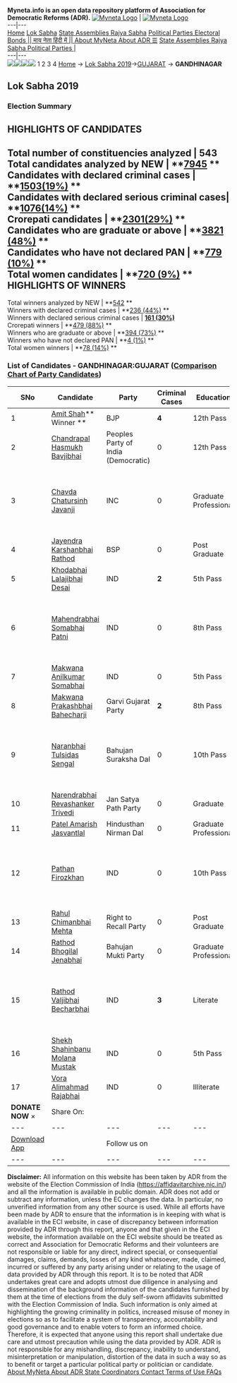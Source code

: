 **Myneta.info is an open data repository platform of Association for Democratic Reforms (ADR).**
[![Myneta Logo](https://www.myneta.info/lib/img/myneta-logo.png)](https://www.myneta.info/) | [![Myneta Logo](https://www.myneta.info/lib/img/adr-logo.png)](https://adrindia.org)  
---|---  
[Home](https://www.myneta.info/) [Lok Sabha](https://www.myneta.info/#ls "Lok Sabha") [ State Assemblies ](https://www.myneta.info/#sa "State Assemblies") [Rajya Sabha](https://www.myneta.info/#rs "Rajya Sabha") [Political Parties ](https://www.myneta.info/party "Political Parties") [ Electoral Bonds ](https://www.myneta.info/electoral_bonds "Electoral Bonds") [ || माय नेता हिंदी में || ](https://translate.google.co.in/translate?prev=hp&hl=en&js=y&u=www.myneta.info&sl=en&tl=hi&history_state0=) [ About MyNeta ](https://adrindia.org/content/about-myneta) [ About ADR ](https://adrindia.org/about-adr/who-we-are) [☰](javascript:void\(0\))
[ State Assemblies ](https://www.myneta.info/#sa "State Assemblies") [ Rajya Sabha ](https://www.myneta.info/#rs "Rajya Sabha") [ Political Parties ](https://www.myneta.info/party "Political Parties")
|   
---|---  
![](https://www.myneta.info/lib/img/banner/banner-1.png)![](https://www.myneta.info/lib/img/banner/banner-2.png)![](https://www.myneta.info/lib/img/banner/banner-3.png)![](https://www.myneta.info/lib/img/banner/banner-4.png)
1  2  3  4 
[Home](https://www.myneta.info/) → [Lok Sabha 2019](https://www.myneta.info/LokSabha2019/)→[GUJARAT](https://www.myneta.info/LokSabha2019/index.php?action=show_constituencies&state_id=39) → **GANDHINAGAR**
### 
## Lok Sabha 2019
###  Election Summary 
HIGHLIGHTS OF CANDIDATES  
---  
Total number of constituencies analyzed |  543   
Total candidates analyzed by NEW | **[7945](https://www.myneta.info/LokSabha2019/index.php?action=summary&subAction=candidates_analyzed&sort=candidate#summary) **  
Candidates with declared criminal cases | **[1503(19%)](https://www.myneta.info/LokSabha2019/index.php?action=summary&subAction=crime&sort=candidate#summary) **  
Candidates with declared serious criminal cases| **[1076(14%)](https://www.myneta.info/LokSabha2019/index.php?action=summary&subAction=serious_crime&sort=candidate#summary) **  
Crorepati candidates | **[2301(29%)](https://www.myneta.info/LokSabha2019/index.php?action=summary&subAction=crorepati&sort=candidate#summary) **  
Candidates who are graduate or above | **[3821 (48%)](https://www.myneta.info/LokSabha2019/index.php?action=summary&subAction=education&sort=candidate#summary) **  
Candidates who have not declared PAN | **[779 (10%)](https://www.myneta.info/LokSabha2019/index.php?action=summary&subAction=without_pan&sort=candidate#summary) **  
Total women candidates | **[720 (9%)](https://www.myneta.info/LokSabha2019/index.php?action=summary&subAction=women_candidate&sort=candidate#summary) **  
HIGHLIGHTS OF WINNERS  
---  
Total winners analyzed by NEW | **[542](https://www.myneta.info/LokSabha2019/index.php?action=summary&subAction=winner_analyzed&sort=candidate#summary) **  
Winners with declared criminal cases | **[236 (44%)](https://www.myneta.info/LokSabha2019/index.php?action=summary&subAction=winner_crime&sort=candidate#summary) **  
Winners with declared serious criminal cases | **[161 (30%)](https://www.myneta.info/LokSabha2019/index.php?action=summary&subAction=winner_serious_crime&sort=candidate#summary)**  
Crorepati winners | **[479 (88%)](https://www.myneta.info/LokSabha2019/index.php?action=summary&subAction=winner_crorepati&sort=candidate#summary) **  
Winners who are graduate or above | **[394 (73%)](https://www.myneta.info/LokSabha2019/index.php?action=summary&subAction=winner_education&sort=candidate#summary) **  
Winners who have not declared PAN | **[4 (1%)](https://www.myneta.info/LokSabha2019/index.php?action=summary&subAction=winner_without_pan&sort=candidate#summary) **  
Total women winners | **[78 (14%)](https://www.myneta.info/LokSabha2019/index.php?action=summary&subAction=winner_women&sort=candidate#summary) **  
### List of Candidates - GANDHINAGAR:GUJARAT ([Comparison Chart of Party Candidates](https://www.myneta.info/LokSabha2019/comparisonchart.php?constituency_id=548))
SNo | Candidate| Party| Criminal Cases| Education| Age| Total Assets| Liabilities  
---|---|---|---|---|---|---|---  
1  | [Amit Shah](https://www.myneta.info/LokSabha2019/candidate.php?candidate_id=8016)** Winner ** | BJP | **4** | 12th Pass| 54 | Rs 40,32,75,307 ~ 40 Crore+ | Rs 47,69,587 ~ 47 Lacs+  
2  | [Chandrapal Hasmukh Bavjibhai](https://www.myneta.info/LokSabha2019/candidate.php?candidate_id=9368) | Peoples Party of India (Democratic) | 0 | 12th Pass| 54 | Rs 49,94,296 ~ 49 Lacs+ | Rs 2,70,000 ~ 2 Lacs+  
3  | [Chavda Chatursinh Javanji](https://www.myneta.info/LokSabha2019/candidate.php?candidate_id=8482) | INC | 0 | Graduate Professional| 61 | ![](https://myneta.info/image_v2.php?myneta_folder=LokSabha2019&candidate_id=8482&col=ta) | ![](https://myneta.info/image_v2.php?myneta_folder=LokSabha2019&candidate_id=8482&col=lia)  
4  | [Jayendra Karshanbhai Rathod](https://www.myneta.info/LokSabha2019/candidate.php?candidate_id=8481) | BSP | 0 | Post Graduate| 35 | Rs 8,05,781 ~ 8 Lacs+ | Rs 0 ~   
5  | [Khodabhai Lalajibhai Desai](https://www.myneta.info/LokSabha2019/candidate.php?candidate_id=9959) | IND | **2** | 5th Pass| 51 | Rs 18,86,90,310 ~ 18 Crore+ | Rs 0 ~   
6  | [Mahendrabhai Somabhai Patni](https://www.myneta.info/LokSabha2019/candidate.php?candidate_id=9363) | IND | 0 | 8th Pass| 32 | ![](https://myneta.info/image_v2.php?myneta_folder=LokSabha2019&candidate_id=9363&col=ta) | ![](https://myneta.info/image_v2.php?myneta_folder=LokSabha2019&candidate_id=9363&col=lia)  
7  | [Makwana Anilkumar Somabhai](https://www.myneta.info/LokSabha2019/candidate.php?candidate_id=9364) | IND | 0 | 5th Pass| 52 | Rs 12,73,032 ~ 12 Lacs+ | Rs 0 ~   
8  | [Makwana Prakashbhai Bahecharji](https://www.myneta.info/LokSabha2019/candidate.php?candidate_id=9357) | Garvi Gujarat Party | **2** | 8th Pass| 26 | Rs 7,40,473 ~ 7 Lacs+ | Rs 0 ~   
9  | [Naranbhai Tulsidas Sengal](https://www.myneta.info/LokSabha2019/candidate.php?candidate_id=9352) | Bahujan Suraksha Dal | 0 | 10th Pass| 57 | ![](https://myneta.info/image_v2.php?myneta_folder=LokSabha2019&candidate_id=9352&col=ta) | ![](https://myneta.info/image_v2.php?myneta_folder=LokSabha2019&candidate_id=9352&col=lia)  
10  | [Narendrabhai Revashanker Trivedi](https://www.myneta.info/LokSabha2019/candidate.php?candidate_id=9350) | Jan Satya Path Party | 0 | Graduate| 65 | Rs 1,13,446 ~ 1 Lacs+ | Rs 0 ~   
11  | [Patel Amarish Jasvantlal](https://www.myneta.info/LokSabha2019/candidate.php?candidate_id=9351) | Hindusthan Nirman Dal | 0 | Graduate Professional| 65 | Rs 6,62,64,748 ~ 6 Crore+ | Rs 6,40,916 ~ 6 Lacs+  
12  | [Pathan Firozkhan](https://www.myneta.info/LokSabha2019/candidate.php?candidate_id=9361) | IND | 0 | 10th Pass| 45 | ![](https://myneta.info/image_v2.php?myneta_folder=LokSabha2019&candidate_id=9361&col=ta) | ![](https://myneta.info/image_v2.php?myneta_folder=LokSabha2019&candidate_id=9361&col=lia)  
13  | [Rahul Chimanbhai Mehta](https://www.myneta.info/LokSabha2019/candidate.php?candidate_id=9349) | Right to Recall Party | 0 | Post Graduate| 50 | Rs 5,48,19,000 ~ 5 Crore+ | Rs 0 ~   
14  | [Rathod Bhogilal Jenabhai](https://www.myneta.info/LokSabha2019/candidate.php?candidate_id=9360) | Bahujan Mukti Party | 0 | Graduate Professional| 47 | Rs 6,50,000 ~ 6 Lacs+ | Rs 0 ~   
15  | [Rathod Valjibhai Becharbhai](https://www.myneta.info/LokSabha2019/candidate.php?candidate_id=9960) | IND | **3** | Literate| 44 | ![](https://myneta.info/image_v2.php?myneta_folder=LokSabha2019&candidate_id=9960&col=ta) | ![](https://myneta.info/image_v2.php?myneta_folder=LokSabha2019&candidate_id=9960&col=lia)  
16  | [Shekh Shahinbanu Molana Mustak](https://www.myneta.info/LokSabha2019/candidate.php?candidate_id=9961) | IND | 0 | 5th Pass| 35 | Rs 7,53,000 ~ 7 Lacs+ | Rs 32,000 ~ 32 Thou+  
17  | [Vora Alimahmad Rajabhai](https://www.myneta.info/LokSabha2019/candidate.php?candidate_id=9356) | IND | 0 | Illiterate| 67 | Rs 19,70,884 ~ 19 Lacs+ | Rs 32,000 ~ 32 Thou+  
|  **DONATE NOW** × |  Share On:  | [](https://api.whatsapp.com/send?text=https%3A%2F%2Fmyneta.info%2Fpunjab2022%2Findex.php%3Faction%3Dshow_constituencies%26state_id%3D19) | [](https://www.facebook.com/sharer/sharer.php?u=https%3A%2F%2Fmyneta.info%2Fpunjab2022%2Findex.php%3Faction%3Dshow_constituencies%26state_id%3D19) | [](https://twitter.com/share?url=https%3A%2F%2Fmyneta.info%2Fpunjab2022%2Findex.php%3Faction%3Dshow_constituencies%26state_id%3D19)  
---|---|---|---|---  
| [ Download App ](https://play.google.com/store/apps/details?id=com.webrosoft.myneta1&pcampaignid=pcampaignidMKT-Other-global-all-co-prtnr-py-PartBadge-Mar2515-1) | [](https://play.google.com/store/apps/details?id=com.webrosoft.myneta1&pcampaignid=pcampaignidMKT-Other-global-all-co-prtnr-py-PartBadge-Mar2515-1) |  Follow us on  | [](https://www.facebook.com/adrindia.org/) | [](https://twitter.com/adrspeaks) | [](https://groups.google.com/g/national-election-watch?hl=en&pli=1) | [](https://www.instagram.com/adrspeaks/) | [](https://www.youtube.com/user/adrspeaks) | [](https://sharechat.com/profile/adrspeaks)  
---|---|---|---|---|---|---|---|---  
**Disclaimer:** All information on this website has been taken by ADR from the website of the Election Commission of India (https://affidavitarchive.nic.in/) and all the information is available in public domain. ADR does not add or subtract any information, unless the EC changes the data. In particular, no unverified information from any other source is used. While all efforts have been made by ADR to ensure that the information is in keeping with what is available in the ECI website, in case of discrepancy between information provided by ADR through this report, anyone and that given in the ECI website, the information available on the ECI website should be treated as correct and Association for Democratic Reforms and their volunteers are not responsible or liable for any direct, indirect special, or consequential damages, claims, demands, losses of any kind whatsoever, made, claimed, incurred or suffered by any party arising under or relating to the usage of data provided by ADR through this report. It is to be noted that ADR undertakes great care and adopts utmost due diligence in analysing and dissemination of the background information of the candidates furnished by them at the time of elections from the duly self-sworn affidavits submitted with the Election Commission of India. Such information is only aimed at highlighting the growing criminality in politics, increased misuse of money in elections so as to facilitate a system of transparency, accountability and good governance and to enable voters to form an informed choice. Therefore, it is expected that anyone using this report shall undertake due care and utmost precaution while using the data provided by ADR. ADR is not responsible for any mishandling, discrepancy, inability to understand, misinterpretation or manipulation, distortion of the data in such a way so as to benefit or target a particular political party or politician or candidate. 
[ About MyNeta ](https://adrindia.org/content/about-myneta) [ About ADR ](https://adrindia.org/about-adr/who-we-are) [ State Coordinators ](https://adrindia.org/about-adr/state-coordinators) [ Contact ](https://adrindia.org/contact-us) [ Terms of Use ](https://adrindia.org/content/adr-terms-use) [ FAQs ](https://adrindia.org/content/faqs)
